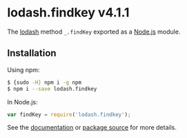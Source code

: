 # lodash.findkey v4.1.1

The [lodash](https://lodash.com/) method `_.findKey` exported as a [Node.js](https://nodejs.org/) module.

## Installation

Using npm:
```bash
$ {sudo -H} npm i -g npm
$ npm i --save lodash.findkey
```

In Node.js:
```js
var findKey = require('lodash.findkey');
```

See the [documentation](https://lodash.com/docs#findKey) or [package source](https://github.com/lodash/lodash/blob/4.1.1-npm-packages/lodash.findkey) for more details.
